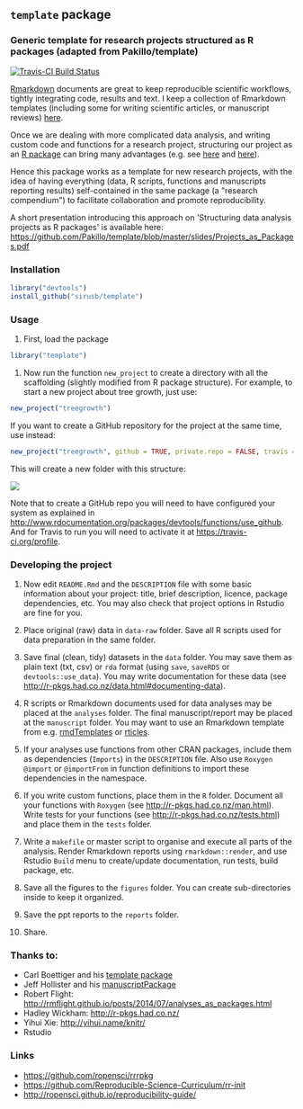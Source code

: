 
`template` package
------------------

### Generic template for research projects structured as R packages (adapted from Pakillo/template)

[![Travis-CI Build Status](https://travis-ci.org/Pakillo/template.svg?branch=master)](https://travis-ci.org/Pakillo/template)

[Rmarkdown](http://rmarkdown.rstudio.com/index.html) documents are great to keep reproducible scientific workflows, tightly integrating code, results and text. I keep a collection of Rmarkdown templates (including some for writing scientific articles, or manuscript reviews) [here](https://github.com/Pakillo/rmdTemplates).

Once we are dealing with more complicated data analysis, and writing custom code and functions for a research project, structuring our project as an [R package](http://r-pkgs.had.co.nz/) can bring many advantages (e.g. see [here](http://rmflight.github.io/posts/2014/07/analyses_as_packages.html) and [here](https://github.com/ropensci/rrrpkg)).

Hence this package works as a template for new research projects, with the idea of having everything (data, R scripts, functions and manuscripts reporting results) self-contained in the same package (a "research compendium") to facilitate collaboration and promote reproducibility.

A short presentation introducing this approach on 'Structuring data analysis projects as R packages' is available here: <https://github.com/Pakillo/template/blob/master/slides/Projects_as_Packages.pdf>

### Installation

``` r
library("devtools")
install_github("sirusb/template")
```

### Usage

1.  First, load the package

``` r
library("template")
```

1.  Now run the function `new_project` to create a directory with all the scaffolding (slightly modified from R package structure). For example, to start a new project about tree growth, just use:

``` r
new_project("treegrowth")
```

If you want to create a GitHub repository for the project at the same time, use instead:

``` r
new_project("treegrowth", github = TRUE, private.repo = FALSE, travis = TRUE)
```

This will create a new folder with this structure:

![](http://i.imgur.com/4BuMkCc.png?1)

Note that to create a GitHub repo you will need to have configured your system as explained in <http://www.rdocumentation.org/packages/devtools/functions/use_github>. And for Travis to run you will need to activate it at <https://travis-ci.org/profile>.

### Developing the project

1.  Now edit `README.Rmd` and the `DESCRIPTION` file with some basic information about your project: title, brief description, licence, package dependencies, etc. You may also check that project options in Rstudio are fine for you.

2.  Place original (raw) data in `data-raw` folder. Save all R scripts used for data preparation in the same folder.

3.  Save final (clean, tidy) datasets in the `data` folder. You may save them as plain text (txt, csv) or `rda` format (using `save`, `saveRDS` or `devtools::use_data`). You may write documentation for these data (see <http://r-pkgs.had.co.nz/data.html#documenting-data>).

4.  R scripts or Rmarkdown documents used for data analyses may be placed at the `analyses` folder. The final manuscript/report may be placed at the `manuscript` folder. You may want to use an Rmarkdown template from e.g. [rmdTemplates](https://github.com/Pakillo/rmdTemplates) or [rticles](https://github.com/rstudio/rticles).

5.  If your analyses use functions from other CRAN packages, include them as dependencies (`Imports`) in the `DESCRIPTION` file. Also use `Roxygen` `@import` or `@importFrom` in function definitions to import these dependencies in the namespace.

6.  If you write custom functions, place them in the `R` folder. Document all your functions with `Roxygen` (see <http://r-pkgs.had.co.nz/man.html>). Write tests for your functions (see <http://r-pkgs.had.co.nz/tests.html>) and place them in the `tests` folder.

7.  Write a `makefile` or master script to organise and execute all parts of the analysis. Render Rmarkdown reports using `rmarkdown::render`, and use Rstudio `Build` menu to create/update documentation, run tests, build package, etc.

8.  Save all the figures to the `figures` folder. You can create sub-directories inside to keep it organized.

9. Save the ppt reports to the `reports` folder.

8.  Share.

### Thanks to:

-   Carl Boettiger and his [template package](https://github.com/cboettig/template)
-   Jeff Hollister and his [manuscriptPackage](https://github.com/jhollist/manuscriptPackage)
-   Robert Flight: <http://rmflight.github.io/posts/2014/07/analyses_as_packages.html>
-   Hadley Wickham: <http://r-pkgs.had.co.nz/>
-   Yihui Xie: <http://yihui.name/knitr/>
-   Rstudio

### Links

-   <https://github.com/ropensci/rrrpkg>
-   <https://github.com/Reproducible-Science-Curriculum/rr-init>
-   <http://ropensci.github.io/reproducibility-guide/>
